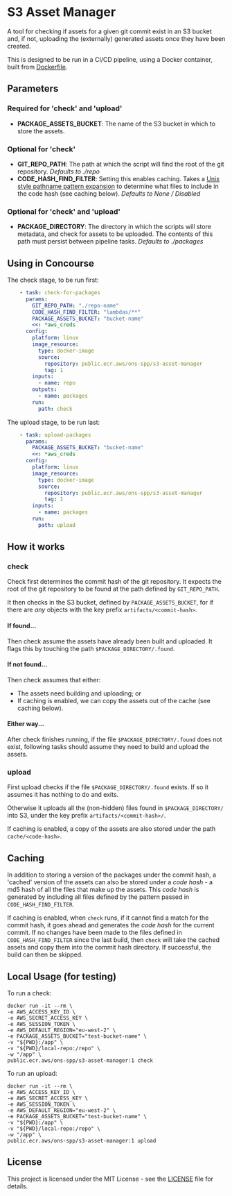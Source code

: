 # S3 Asset Manager

A tool for checking if assets for a given git commit exist in an S3 bucket and, if not, uploading
the (externally) generated assets once they have been created.

This is designed to be run in a CI/CD pipeline, using a Docker container, built from [Dockerfile](Dockerfile).

## Parameters

### Required for 'check' and 'upload'
- **PACKAGE_ASSETS_BUCKET**: The name of the S3 bucket in which to store the assets.

### Optional for 'check'
- **GIT_REPO_PATH**: The path at which the script will find the root of the git repository. *Defaults to ./repo*
- **CODE_HASH_FIND_FILTER**: Setting this enables caching. 
Takes a [Unix style pathname pattern expansion](https://docs.python.org/3/library/glob.html) to determine what 
files to include in the code hash (see caching below). *Defaults to None / Disabled*

### Optional for 'check' and 'upload'
- **PACKAGE_DIRECTORY**: The directory in which the scripts will store metadata, and check for assets to be uploaded. 
The contents of this path must persist between pipeline tasks. *Defaults to ./packages*

## Using in Concourse

The check stage, to be run first:
```yaml
    - task: check-for-packages
      params:
        GIT_REPO_PATH: "./repo-name"
        CODE_HASH_FIND_FILTER: "lambdas/**"
        PACKAGE_ASSETS_BUCKET: "bucket-name"
        <<: *aws_creds
      config:
        platform: linux
        image_resource:
          type: docker-image
          source:
            repository: public.ecr.aws/ons-spp/s3-asset-manager
            tag: 1
        inputs:
          - name: repo        
        outputs:
          - name: packages        
        run:
          path: check
```

The upload stage, to be run last:
```yaml
    - task: upload-packages
      params:
        PACKAGE_ASSETS_BUCKET: "bucket-name"
        <<: *aws_creds
      config:
        platform: linux
        image_resource:
          type: docker-image
          source:
            repository: public.ecr.aws/ons-spp/s3-asset-manager
            tag: 1   
        inputs:
          - name: packages        
        run:
          path: upload
```

## How it works

### check

Check first determines the commit hash of the git repository. It expects the root of the git repository to be
found at the path defined by `GIT_REPO_PATH`.

It then checks in the S3 bucket, defined by `PACKAGE_ASSETS_BUCKET`, for if there are _any_ objects with the key prefix
`artifacts/<commit-hash>`.

#### If found...
Then check assume the assets have already been built and uploaded.
It flags this by touching the path `$PACKAGE_DIRECTORY/.found`.

#### If not found...
Then check assumes that either:
- The assets need building and uploading; or
- If caching is enabled, we can copy the assets out of the cache (see caching below).

#### Either way...
After check finishes running, if the file `$PACKAGE_DIRECTORY/.found` does not exist, following tasks should
assume they need to build and upload the assets.

### upload

First upload checks if the file `$PACKAGE_DIRECTORY/.found` exists. If so it assumes it has nothing to do and exits.

Otherwise it uploads all the (non-hidden) files found in `$PACKAGE_DIRECTORY/` into S3, 
under the key prefix `artifacts/<commit-hash>/`.

If caching is enabled, a copy of the assets are also stored under the path `cache/<code-hash>`.

## Caching

In addition to storing a version of the packages under the commit hash, a 'cached' version of the assets can also be stored under a _code hash_ - a md5 hash of all the files that make up the assets. This _code hash_ is generated by including all files defined by the pattern passed in `CODE_HASH_FIND_FILTER`.

If caching is enabled, when `check` runs, if it cannot find a match for the commit hash, it goes ahead and generates the _code hash_ for the current commit. If no changes have been made to the files defined in `CODE_HASH_FIND_FILTER` since the last build, then `check` will take the cached assets and copy them into the commit hash directory. If successful, the build can then be skipped.


## Local Usage (for testing)

To run a check:
```shell
docker run -it --rm \
-e AWS_ACCESS_KEY_ID \
-e AWS_SECRET_ACCESS_KEY \
-e AWS_SESSION_TOKEN \
-e AWS_DEFAULT_REGION="eu-west-2" \
-e PACKAGE_ASSETS_BUCKET="test-bucket-name" \
-v "${PWD}:/app" \
-v "${PWD}/local-repo:/repo" \
-w "/app" \
public.ecr.aws/ons-spp/s3-asset-manager:1 check
```

To run an upload:
```shell
docker run -it --rm \
-e AWS_ACCESS_KEY_ID \
-e AWS_SECRET_ACCESS_KEY \
-e AWS_SESSION_TOKEN \
-e AWS_DEFAULT_REGION="eu-west-2" \
-e PACKAGE_ASSETS_BUCKET="test-bucket-name" \
-v "${PWD}:/app" \
-v "${PWD}/local-repo:/repo" \
-w "/app" \
public.ecr.aws/ons-spp/s3-asset-manager:1 upload
```

## License

This project is licensed under the MIT License - see the [LICENSE](LICENSE) file for details.
